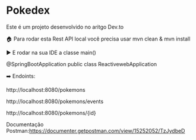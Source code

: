 # Pokedex

Este é um projeto desenvolvido no aritgo Dev.to

🏠 Para rodar esta Rest API local você precisa usar mvn clean & mvn install

▶️ E rodar na sua IDE a classe main()

@SpringBootApplication public class ReactivewebApplication

➡️ Endoints:

http://localhost:8080/pokemons

http://localhost:8080/pokemons/events

http://localhost:8080/pokemons/{id}

Documentação Postman:https://documenter.getpostman.com/view/15252052/TzJydbeD

